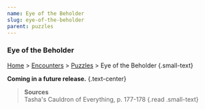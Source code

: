 ```yaml
---
name: Eye of the Beholder
slug: eye-of-the-beholder
parent: puzzles
---
```

### Eye of the Beholder
[Home](dm-operations-center) > [Encounters](encounters-menu) > [Puzzles](puzzles) > Eye of the Beholder {.small-text}

**Coming in a future release.** {.text-center}


> **Sources** <br/>
> Tasha's Cauldron of Everything, p. 177-178
{.read .small-text}
